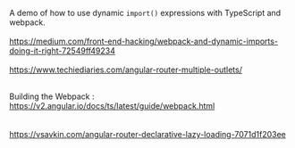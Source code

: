 
A demo of how to use dynamic `import()` expressions with TypeScript and webpack.
<br><br>
https://medium.com/front-end-hacking/webpack-and-dynamic-imports-doing-it-right-72549ff49234
<br><br>https://www.techiediaries.com/angular-router-multiple-outlets/
<br><br>

Building the Webpack : https://v2.angular.io/docs/ts/latest/guide/webpack.html 
<br><br><br>
https://vsavkin.com/angular-router-declarative-lazy-loading-7071d1f203ee

